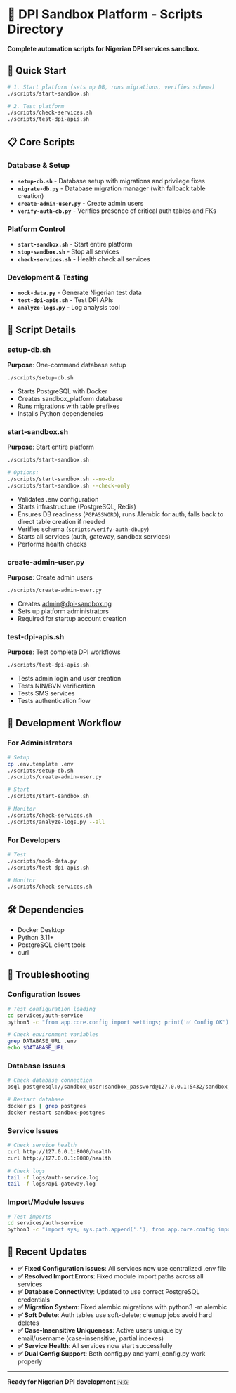 # 📜 DPI Sandbox Platform - Scripts Directory

**Complete automation scripts for Nigerian DPI services sandbox.**

## 🚀 Quick Start

```bash
# 1. Start platform (sets up DB, runs migrations, verifies schema)
./scripts/start-sandbox.sh

# 2. Test platform
./scripts/check-services.sh
./scripts/test-dpi-apis.sh
```

## 📋 Core Scripts

### **Database & Setup**

- **`setup-db.sh`** - Database setup with migrations and privilege fixes
- **`migrate-db.py`** - Database migration manager (with fallback table creation)
- **`create-admin-user.py`** - Create admin users
 - **`verify-auth-db.py`** - Verifies presence of critical auth tables and FKs

### **Platform Control**

- **`start-sandbox.sh`** - Start entire platform
- **`stop-sandbox.sh`** - Stop all services
- **`check-services.sh`** - Health check all services

### **Development & Testing**

- **`mock-data.py`** - Generate Nigerian test data
- **`test-dpi-apis.sh`** - Test DPI APIs
- **`analyze-logs.py`** - Log analysis tool

## 🔧 Script Details

### setup-db.sh

**Purpose**: One-command database setup

```bash
./scripts/setup-db.sh
```

- Starts PostgreSQL with Docker
- Creates sandbox_platform database
- Runs migrations with table prefixes
- Installs Python dependencies

### start-sandbox.sh

**Purpose**: Start entire platform

```bash
./scripts/start-sandbox.sh

# Options:
./scripts/start-sandbox.sh --no-db
./scripts/start-sandbox.sh --check-only
```

- Validates .env configuration
- Starts infrastructure (PostgreSQL, Redis)
- Ensures DB readiness (`PGPASSWORD`), runs Alembic for auth, falls back to direct table creation if needed
- Verifies schema (`scripts/verify-auth-db.py`)
- Starts all services (auth, gateway, sandbox services)
- Performs health checks

### create-admin-user.py

**Purpose**: Create admin users

```bash
./scripts/create-admin-user.py
```

- Creates [admin@dpi-sandbox.ng](email-to:admin@dpi-sandbox.ng)
- Sets up platform administrators
- Required for startup account creation

### test-dpi-apis.sh

**Purpose**: Test complete DPI workflows

```bash
./scripts/test-dpi-apis.sh
```

- Tests admin login and user creation
- Tests NIN/BVN verification
- Tests SMS services
- Tests authentication flow

## 🔄 Development Workflow

### For Administrators

```bash
# Setup
cp .env.template .env
./scripts/setup-db.sh
./scripts/create-admin-user.py

# Start
./scripts/start-sandbox.sh

# Monitor
./scripts/check-services.sh
./scripts/analyze-logs.py --all
```

### For Developers

```bash
# Test
./scripts/mock-data.py
./scripts/test-dpi-apis.sh

# Monitor
./scripts/check-services.sh
```

## 🛠️ Dependencies

- Docker Desktop
- Python 3.11+
- PostgreSQL client tools
- curl

## 🚨 Troubleshooting

### Configuration Issues

```bash
# Test configuration loading
cd services/auth-service
python3 -c "from app.core.config import settings; print('✅ Config OK')"

# Check environment variables
grep DATABASE_URL .env
echo $DATABASE_URL
```

### Database Issues

```bash
# Check database connection
psql postgresql://sandbox_user:sandbox_password@127.0.0.1:5432/sandbox_platform -c "SELECT 1;"

# Restart database
docker ps | grep postgres
docker restart sandbox-postgres
```

### Service Issues

```bash
# Check service health
curl http://127.0.0.1:8000/health
curl http://127.0.0.1:8080/health

# Check logs
tail -f logs/auth-service.log
tail -f logs/api-gateway.log
```

### Import/Module Issues

```bash
# Test imports
cd services/auth-service
python3 -c "import sys; sys.path.append('.'); from app.core.config import settings; print('✅ Imports OK')"
```

## 🚀 Recent Updates

- **✅ Fixed Configuration Issues**: All services now use centralized .env file
- **✅ Resolved Import Errors**: Fixed module import paths across all services  
- **✅ Database Connectivity**: Updated to use correct PostgreSQL credentials
- **✅ Migration System**: Fixed alembic migrations with python3 -m alembic
- **✅ Soft Delete**: Auth tables use soft-delete; cleanup jobs avoid hard deletes
- **✅ Case-Insensitive Uniqueness**: Active users unique by email/username (case-insensitive, partial indexes)
- **✅ Service Health**: All services now start successfully
- **✅ Dual Config Support**: Both config.py and yaml_config.py work properly

---

**Ready for Nigerian DPI development** 🇳🇬
